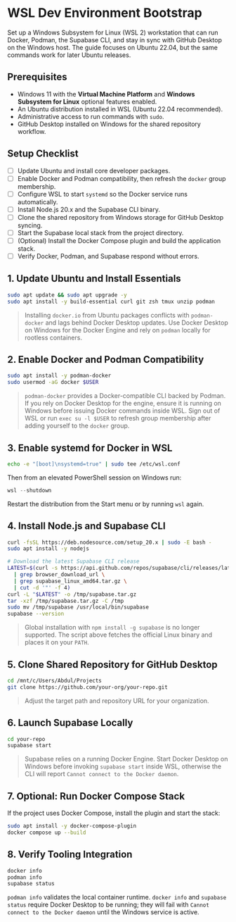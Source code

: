# WSL Dev Environment Bootstrap

Set up a Windows Subsystem for Linux (WSL 2) workstation that can run Docker, Podman, the Supabase CLI, and stay in sync with
GitHub Desktop on the Windows host. The guide focuses on Ubuntu 22.04, but the same commands work for later Ubuntu releases.

## Prerequisites

- Windows 11 with the **Virtual Machine Platform** and **Windows Subsystem for Linux** optional features enabled.
- An Ubuntu distribution installed in WSL (Ubuntu 22.04 recommended).
- Administrative access to run commands with `sudo`.
- GitHub Desktop installed on Windows for the shared repository workflow.

## Setup Checklist

- [ ] Update Ubuntu and install core developer packages.
- [ ] Enable Docker and Podman compatibility, then refresh the `docker` group membership.
- [ ] Configure WSL to start `systemd` so the Docker service runs automatically.
- [ ] Install Node.js 20.x and the Supabase CLI binary.
- [ ] Clone the shared repository from Windows storage for GitHub Desktop syncing.
- [ ] Start the Supabase local stack from the project directory.
- [ ] (Optional) Install the Docker Compose plugin and build the application stack.
- [ ] Verify Docker, Podman, and Supabase respond without errors.

## 1. Update Ubuntu and Install Essentials
```bash
sudo apt update && sudo apt upgrade -y
sudo apt install -y build-essential curl git zsh tmux unzip podman
```
> Installing `docker.io` from Ubuntu packages conflicts with `podman-docker` and lags behind Docker Desktop updates. Use Docker Desktop on Windows for the Docker Engine and rely on `podman` locally for rootless containers.

## 2. Enable Docker and Podman Compatibility
```bash
sudo apt install -y podman-docker
sudo usermod -aG docker $USER
```
> `podman-docker` provides a Docker-compatible CLI backed by Podman. If you rely on Docker Desktop for the engine, ensure it is running on Windows before issuing Docker commands inside WSL. Sign out of WSL or run `exec su -l $USER` to refresh group membership after adding yourself to the `docker` group.

## 3. Enable systemd for Docker in WSL
```bash
echo -e "[boot]\nsystemd=true" | sudo tee /etc/wsl.conf
```
Then from an elevated PowerShell session on Windows run:
```powershell
wsl --shutdown
```
Restart the distribution from the Start menu or by running `wsl` again.

## 4. Install Node.js and Supabase CLI
```bash
curl -fsSL https://deb.nodesource.com/setup_20.x | sudo -E bash -
sudo apt install -y nodejs

# Download the latest Supabase CLI release
LATEST=$(curl -s https://api.github.com/repos/supabase/cli/releases/latest \
  | grep browser_download_url \
  | grep supabase_linux_amd64.tar.gz \
  | cut -d '"' -f 4)
curl -L "$LATEST" -o /tmp/supabase.tar.gz
tar -xzf /tmp/supabase.tar.gz -C /tmp
sudo mv /tmp/supabase /usr/local/bin/supabase
supabase --version
```
> Global installation with `npm install -g supabase` is no longer supported. The script above fetches the official Linux binary and places it on your `PATH`.

## 5. Clone Shared Repository for GitHub Desktop
```bash
cd /mnt/c/Users/Abdul/Projects
git clone https://github.com/your-org/your-repo.git
```
> Adjust the target path and repository URL for your organization.

## 6. Launch Supabase Locally
```bash
cd your-repo
supabase start
```

> Supabase relies on a running Docker Engine. Start Docker Desktop on Windows before invoking `supabase start` inside WSL, otherwise the CLI will report `Cannot connect to the Docker daemon`.

## 7. Optional: Run Docker Compose Stack

If the project uses Docker Compose, install the plugin and start the stack:

```bash
sudo apt install -y docker-compose-plugin
docker compose up --build
```

## 8. Verify Tooling Integration

```bash
docker info
podman info
supabase status
```

`podman info` validates the local container runtime. `docker info` and `supabase status` require Docker Desktop to be running; they will fail with `Cannot connect to the Docker daemon` until the Windows service is active.
